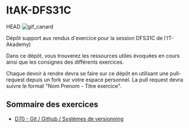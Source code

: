 # ItAK-DFS31C

HEAD
![gif_canard](https://media0.giphy.com/media/VItsPddySTufKbEZ5V/200w.gif?cid=6c09b952hjpllrmcs2yhjj4j1obuv9ofcumjpuutbxdxfvwl&ep=v1_internal_gif_by_id&rid=200w.gif&ct=g)

Dépôt support aux rendus d'exercice pour la session DFS31C de l'IT-Akademy)

Dans ce dépôt, vous trouverez les ressources utiles évoquées en cours ainsi que les consignes des différents exercices.

Chaque devoir à rendre devra se faire sur ce dépôt en utilisant une pull-request depuis un fork sur votre espace personnel.
La pull request devra suivre le format "Nom Prenom - Titre exercice".

## Sommaire des exercices

  - [D70 - Git / Github / Systèmes de versionning](D70_Git/Exercices.md)
